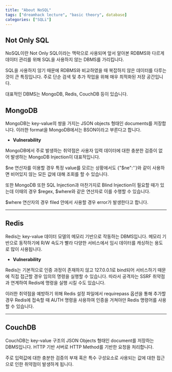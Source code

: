 ```yaml
---
title: "About NoSQL"
tags: ["dreamhack lecture", "basic theory", database]
categories: ["SQLi"]
---
```


Not Only SQL
------------

NoSQL이란 Not Only SQL이라는 맥락으로 사용되며 앞서 알아본 RDBMS와 다르게 데이터 관리를 위해 SQL을 사용하지 않는 DBMS를 가리킵니다.

SQL을 사용하지 않기 때문에 RDBMS와 비교하였을 때 복잡하지 않은 데이터를 다루는 것이 큰 특징입니다. 주로 단순 검색 및 추가 작업을 위해 매우 최적화된 저장 공간입니다.

대표적인 DBMS는 MongoDB, Redis, CouchDB 등이 있습니다.

## **MongoDB**

MongoDB는 key-value의 쌍을 가지는 JSON objects 형태인 documents를 저장합니다. 이러한 format을 MongoDB에서는 BSON이라고 부른다고 합니다.

- **Vulnerability**

MongoDB에서 주로 발생하는 취약점은 사용자 입력 데이터에 대한 충분한 검증이 없어 발생하는 MongoDB Injection이 대표적입니다.

$ne 연산자를 이용할 경우 특정 value를 모르는 상황에서도 {"$ne":''}와 같이 사용하면 비어있지 않는 모든 값에 대해 조회를 할 수 있습니다.

또한 MongoDB 또한 SQL Injection과 마찬가지로 Blind Injection이 필요할 때가 있는데 이때의 경우 $regex, $where와 같은 연산자로 이를 수행할 수 있습니다.

$where 연산자의 경우 filed 안에서 사용할 경우 error가 발생한다고 합니다.

* * *

## **Redis**

Redis는 key-value 데이터 모델의 메모리 기반으로 작동하는 DBMS입니다. 메모리 기반으로 동작하기에 R/W 속도가 빨라 다양한 서비스에서 임시 데이터를 캐싱하는 용도로 많이 사용됩니다.

- **Vulnerability**

Redis는 기본적으로 인증 과정이 존재하지 않고 127.0.0.1로 bind되어 서비스하기 때문에 직접 접근할 경우 임의의 명령을 실행할 수 있습니다. 따라서 공격자는 SSRF 취약점과 연계하여 Redis에 명령을 실행 시킬 수도 있습니다.

이러한 취약점을 예방하기 위해 Redis 설정 파일에서 requirepass 옵션을 통해 추가할 경우 Redis에 접속할 때 AUTH 명령을 사용하여 인증을 거쳐야만 Redis 명령어를 사용할 수 있습니다.

* * *

## **CouchDB**

CouchDB는 key-value 구조의 JSON Objects 형태인 document를 저장하는 DBMS입니다. HTTP 기반 서버로 HTTP Method를 기반한 요청을 처리합니다.

주로 입력값에 대한 충분한 검증의 부재 혹은 특수 구성요소로 사용되는 값에 대한 접근으로 인한 취약점이 발생하게 됩니다.
